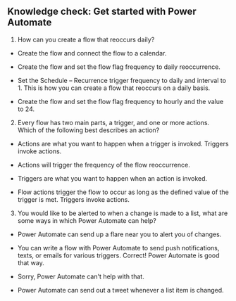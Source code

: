 ## Knowledge check: Get started with Power Automate

1. How can you create a flow that reoccurs daily? 

+ Create the flow and connect the flow to a calendar.

+ Create the flow and set the flow flag frequency to daily reoccurrence.

+ Set the Schedule – Recurrence trigger frequency to daily and interval to 1.
This is how you can create a flow that reoccurs on a daily basis.


+ Create the flow and set the flow flag frequency to hourly and the value to 24.
2. Every flow has two main parts, a trigger, and one or more actions. Which of the following best describes an action? 

+ Actions are what you want to happen when a trigger is invoked.
Triggers invoke actions.


+ Actions will trigger the frequency of the flow reoccurrence.

+ Triggers are what you want to happen when an action is invoked.

+ Flow actions trigger the flow to occur as long as the defined value of the trigger is met.
Triggers invoke actions.

3. You would like to be alerted to when a change is made to a list, what are some ways in which Power Automate can help? 

+ Power Automate can send up a flare near you to alert you of changes.

+ You can write a flow with Power Automate to send push notifications, texts, or emails for various triggers.
Correct! Power Automate is good that way.


+ Sorry, Power Automate can't help with that.

+ Power Automate can send out a tweet whenever a list item is changed.
